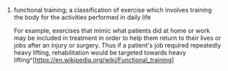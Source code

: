 1. functional training; a classification of exercise which involves training the body for the activities performed in daily life
   
   For example, exercises that mimic what patients did at home or work may be included in treatment in order to help them return to their lives or jobs after an injury or surgery. Thus if a patient's job required repeatedly heavy lifting, rehabilitation would be targeted towards heavy lifting^[https://en.wikipedia.org/wiki/Functional_training]